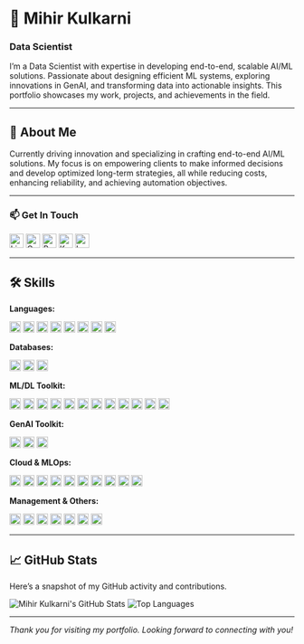 # 💼 Mihir Kulkarni 

### Data Scientist

I’m a Data Scientist with expertise in developing end-to-end, scalable AI/ML solutions. Passionate about designing efficient ML systems, exploring innovations in GenAI, and transforming data into actionable insights. This portfolio showcases my work, projects, and achievements in the field.

---

## 📖 About Me

Currently driving innovation and specializing in crafting end-to-end AI/ML solutions. My focus is on empowering clients to make informed decisions and develop optimized long-term strategies, all while reducing costs, enhancing reliability, and achieving automation objectives.

---

### 📫 Get In Touch

<p>
<a href="https://www.linkedin.com/in/mihirrkulkarni/"><img src="https://img.shields.io/badge/-LinkedIn-0A66C2?logo=linkedin&logoColor=white&style=flat" alt="LinkedIn" height="25" /></a>
<a href="mailto:mikukulkarni@gmail.com"><img src="https://img.shields.io/badge/-Gmail-D14836?logo=gmail&logoColor=white&style=flat" alt="Gmail" height="25" /></a>
<a href="https://drive.google.com/file/d/15L3HiMW0r4WW3BxAxlzYzP2og-jd45l1/view?usp=sharing"><img src="https://img.shields.io/badge/-Resume-000000?logo=pdf&logoColor=white&style=flat" alt="Resume" height="25" /></a>
<a href="https://www.kaggle.com/kulkarnimihir17"><img src="https://img.shields.io/badge/-Kaggle-20BEFF?logo=kaggle&logoColor=white&style=flat" alt="Kaggle" height="25" /></a>
<a href="https://leetcode.com/u/KulkarniMihir/"><img src="https://img.shields.io/badge/-LeetCode-FFA116?logo=leetcode&logoColor=black&style=flat" alt="LeetCode" height="25" /></a>
</p>

---

## 🛠 Skills

**Languages:**  
<p>
<img src="https://img.shields.io/badge/-Python-3776AB?logo=python&logoColor=white&style=flat" alt="Python" height="20" />
<img src="https://img.shields.io/badge/-SQL-CC2927?logo=microsoft-sql-server&logoColor=white&style=flat" alt="SQL" height="20" />
<img src="https://img.shields.io/badge/-Shell%20Script-4EAA25?logo=gnu-bash&logoColor=white&style=flat" alt="Shell" height="20" />
<img src="https://img.shields.io/badge/-JavaScript-F7DF1E?logo=javascript&logoColor=black&style=flat" alt="JavaScript" height="20" />
<img src="https://img.shields.io/badge/-HTML-E34F26?logo=html5&logoColor=white&style=flat" alt="HTML" height="20" />
<img src="https://img.shields.io/badge/-CSS-1572B6?logo=css3&logoColor=white&style=flat" alt="CSS" height="20" />
<img src="https://img.shields.io/badge/-C-00599C?logo=c&logoColor=white&style=flat" alt="C" height="20" />
<img src="https://img.shields.io/badge/-C++-00599C?logo=cplusplus&logoColor=white&style=flat" alt="C++" height="20" />
</p>

**Databases:**  
<p>
<img src="https://img.shields.io/badge/-MySQL-4479A1?logo=mysql&logoColor=white&style=flat" alt="MySQL" height="20" />
<img src="https://img.shields.io/badge/-MongoDB-47A248?logo=mongodb&logoColor=white&style=flat" alt="MongoDB" height="20" />
<img src="https://img.shields.io/badge/-PostgreSQL-4169E1?logo=postgresql&logoColor=white&style=flat" alt="PostgreSQL" height="20" />
</p>

**ML/DL Toolkit:**  
<p>
<img src="https://img.shields.io/badge/-NumPy-013243?logo=numpy&logoColor=white&style=flat" alt="NumPy" height="20" />
<img src="https://img.shields.io/badge/-Pandas-150458?logo=pandas&logoColor=white&style=flat" alt="Pandas" height="20" />
<img src="https://img.shields.io/badge/-Matplotlib-005C8C?logo=matplotlib&logoColor=white&style=flat" alt="Matplotlib" height="20" />
<img src="https://img.shields.io/badge/-scikit--learn-F7931E?logo=scikit-learn&logoColor=black&style=flat" alt="scikit-learn" height="20" />
<img src="https://img.shields.io/badge/-OpenCV-5C3EE8?logo=opencv&logoColor=white&style=flat" alt="OpenCV" height="20" />
<img src="https://img.shields.io/badge/-Rasterio-3B0B30?logo=python&logoColor=white&style=flat" alt="Rasterio" height="20" />
<img src="https://img.shields.io/badge/-PyTorch-EE4C2C?logo=pytorch&logoColor=white&style=flat" alt="PyTorch" height="20" />
<img src="https://img.shields.io/badge/-TensorFlow-FF6F00?logo=tensorflow&logoColor=white&style=flat" alt="TensorFlow" height="20" />
<img src="https://img.shields.io/badge/-GeoPandas-4B8BBE?logo=python&logoColor=white&style=flat" alt="GeoPandas" height="20" />
<img src="https://img.shields.io/badge/-Shapely-5A8E8C?logo=python&logoColor=white&style=flat" alt="Shapely" height="20" />
<img src="https://img.shields.io/badge/-NLTK-1C8C2D?logo=python&logoColor=white&style=flat" alt="NLTK" height="20" />
<img src="https://img.shields.io/badge/-gensim-D9A15B?logo=python&logoColor=white&style=flat" alt="gensim" height="20" />
</p>

**GenAI Toolkit:**  
<p>
<img src="https://img.shields.io/badge/-LangChain-FFFFFF?style=flat" alt="LangChain" height="20" />
<img src="https://img.shields.io/badge/-Groq-FFFFFF?style=flat" alt="Groq" height="20" />
<img src="https://img.shields.io/badge/-Ollama-FFFFFF?style=flat" alt="Ollama" height="20" />
</p>

**Cloud & MLOps:**  
<p>
<img src="https://img.shields.io/badge/-AWS-232F3E?logo=amazon-aws&logoColor=white&style=flat" alt="AWS" height="20" />
<img src="https://img.shields.io/badge/-Docker-2496ED?logo=docker&logoColor=white&style=flat" alt="Docker" height="20" />
<img src="https://img.shields.io/badge/-Kubernetes-326CE5?logo=kubernetes&logoColor=white&style=flat" alt="Kubernetes" height="20" />
<img src="https://img.shields.io/badge/-CI/CD-FFCA28?style=flat" alt="CI/CD" height="20" />
<img src="https://img.shields.io/badge/-Jenkins-D24939?logo=jenkins&logoColor=white&style=flat" alt="Jenkins" height="20" />
<img src="https://img.shields.io/badge/-Git-F05032?logo=git&logoColor=white&style=flat" alt="Git" height="20" />
<img src="https://img.shields.io/badge/-MLflow-003D00?logo=mlflow&logoColor=white&style=flat" alt="MLflow" height="20" />
<img src="https://img.shields.io/badge/-Kubeflow-3BAF6A?logo=kubeflow&logoColor=white&style=flat" alt="Kubeflow" height="20" />
<img src="https://img.shields.io/badge/-Spark-E25A1C?logo=apache-spark&logoColor=white&style=flat" alt="Spark" height="20" />
<img src="https://img.shields.io/badge/-Grafana-F46800?logo=grafana&logoColor=white&style=flat" alt="Grafana" height="20" />
</p>

**Management & Others:**  
<p>
<img src="https://img.shields.io/badge/-Jira-0052CC?logo=jira&logoColor=white&style=flat" alt="Jira" height="20" />
<img src="https://img.shields.io/badge/-Confluence-0052CC?logo=atlassian&logoColor=white&style=flat" alt="Confluence" height="20" />
<img src="https://img.shields.io/badge/-PyCharm-000000?logo=pycharm&logoColor=white&style=flat" alt="PyCharm" height="20" />
<img src="https://img.shields.io/badge/-Microsoft%20Office-2B579A?logo=microsoft-office&logoColor=white&style=flat" alt="Microsoft Office" height="20" />
<img src="https://img.shields.io/badge/-Lucidchart-FFB845?logo=lucidchart&logoColor=white&style=flat" alt="Lucidchart" height="20" />
<img src="https://img.shields.io/badge/-LaTeX-008080?logo=latex&logoColor=white&style=flat" alt="LaTeX" height="20" />
<img src="https://img.shields.io/badge/-QGIS-62B5E5?logo=qgis&logoColor=white&style=flat" alt="QGIS" height="20" />
</p>

---

## 📈 GitHub Stats

Here’s a snapshot of my GitHub activity and contributions.

![Mihir Kulkarni's GitHub Stats](https://github-readme-stats.vercel.app/api?username=KulkarniMihir&show_icons=true&theme=dracula) 
![Top Languages](https://github-readme-stats.vercel.app/api/top-langs/?username=KulkarniMihir&layout=compact&theme=dracula)

---

*Thank you for visiting my portfolio. Looking forward to connecting with you!*
